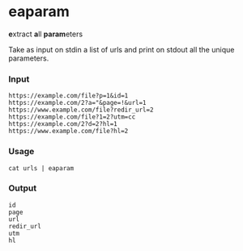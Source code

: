 # eaparam

**e**xtract **a**ll **param**eters

Take as input on stdin a list of urls and print on stdout all the unique parameters.

### Input

```
https://example.com/file?p=1&id=1
https://example.com/2?a="&page=!&url=1
https://www.example.com/file?redir_url=2
https://example.com/file?1=2?utm=cc
https://example.com/2?d=2?hl=1
https://www.example.com/file?hl=2
```

### Usage

`cat urls | eaparam`

### Output

```
id
page
url
redir_url
utm
hl
```
